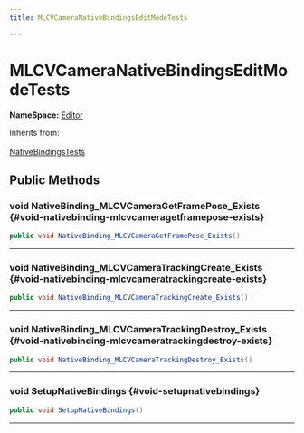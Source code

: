 ```yaml
---
title: MLCVCameraNativeBindingsEditModeTests

---
```


# MLCVCameraNativeBindingsEditModeTests



**NameSpace:** 
[Editor](/versioned_docs/version-22-Mar-2023/unity-api/api/Tests.Editor/Tests.Editor.md) 





Inherits from: <br></br>[NativeBindingsTests](/versioned_docs/version-22-Mar-2023/unity-api/api/Classes/NativeBindingsTests.md)




## Public Methods

### void NativeBinding_MLCVCameraGetFramePose_Exists {#void-nativebinding-mlcvcameragetframepose-exists}

```csharp
public void NativeBinding_MLCVCameraGetFramePose_Exists()
```






-----------

### void NativeBinding_MLCVCameraTrackingCreate_Exists {#void-nativebinding-mlcvcameratrackingcreate-exists}

```csharp
public void NativeBinding_MLCVCameraTrackingCreate_Exists()
```






-----------

### void NativeBinding_MLCVCameraTrackingDestroy_Exists {#void-nativebinding-mlcvcameratrackingdestroy-exists}

```csharp
public void NativeBinding_MLCVCameraTrackingDestroy_Exists()
```






-----------

### void SetupNativeBindings {#void-setupnativebindings}

```csharp
public void SetupNativeBindings()
```






-----------


